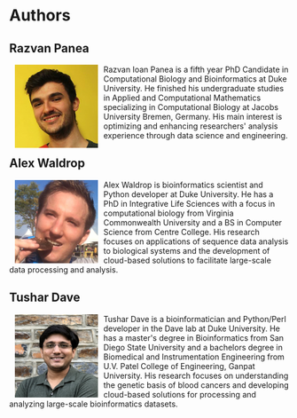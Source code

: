 # Authors

## Razvan Panea
<img align="left" src="../_static/Razvan.png" alt="Razvan Ioan Panea" width=150 height=150 hspace=10 />
<p>
Razvan Ioan Panea is a fifth year PhD Candidate in Computational Biology and Bioinformatics at Duke University.
He finished his undergraduate studies in Applied and Computational Mathematics specializing in Computational Biology at Jacobs University Bremen, Germany. 
His main interest is optimizing and enhancing researchers' analysis experience through data science and engineering.
</p>

## Alex Waldrop
<img align="left" src="../_static/Alex.png" alt="Alex Waldrop" width=150 height=150 hspace=10 />
<p>
Alex Waldrop is bioinformatics scientist and Python developer at Duke University.
He has a PhD in Integrative Life Sciences with a focus in computational biology from Virginia Commonwealth University and a BS in Computer Science from Centre College.
His research focuses on applications of sequence data analysis to biological systems and the development of cloud-based solutions to facilitate large-scale data processing and analysis. 
</p>

## Tushar Dave
<img align="left" src="../_static/Tushar.jpg" alt="Tushar Dave" width=150 height=150 hspace=10 />
<p>
Tushar Dave is a bioinformatician and Python/Perl developer in the Dave lab at Duke University.
He has a master's degree in Bioinformatics from San Diego State University and a bachelors degree in Biomedical and Instrumentation Engineering from U.V. Patel College of Engineering, Ganpat University.
His research focuses on understanding the genetic basis of blood cancers and developing cloud-based solutions for processing and analyzing large-scale bioinformatics datasets. 
</p>
